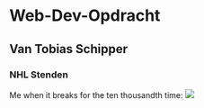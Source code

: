 # Web-Dev-Opdracht
## Van Tobias Schipper
### NHL Stenden

Me when it breaks for the ten thousandth time:
![](https://github.com/TobiasSchipper/Web-Dev-Opdrachten/blob/main/Gifs/relatable.gif)